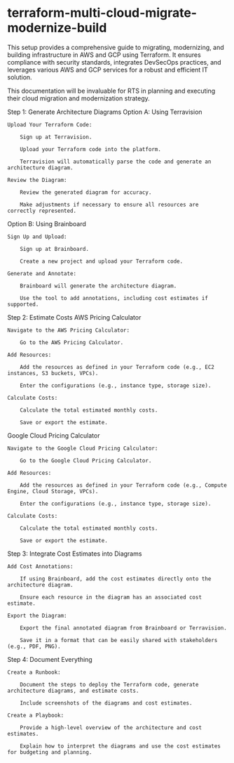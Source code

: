 # terraform-multi-cloud-migrate-modernize-build

This setup provides a comprehensive guide to migrating, modernizing, and building infrastructure in AWS and GCP using Terraform. It ensures compliance with security standards, integrates DevSecOps practices, and leverages various AWS and GCP services for a robust and efficient IT solution. 

This documentation will be invaluable for RTS in planning and executing their cloud migration and modernization strategy.


Step 1: Generate Architecture Diagrams
Option A: Using Terravision

    Upload Your Terraform Code:

        Sign up at Terravision.

        Upload your Terraform code into the platform.

        Terravision will automatically parse the code and generate an architecture diagram.

    Review the Diagram:

        Review the generated diagram for accuracy.

        Make adjustments if necessary to ensure all resources are correctly represented.

Option B: Using Brainboard

    Sign Up and Upload:

        Sign up at Brainboard.

        Create a new project and upload your Terraform code.

    Generate and Annotate:

        Brainboard will generate the architecture diagram.

        Use the tool to add annotations, including cost estimates if supported.

Step 2: Estimate Costs
AWS Pricing Calculator

    Navigate to the AWS Pricing Calculator:

        Go to the AWS Pricing Calculator.

    Add Resources:

        Add the resources as defined in your Terraform code (e.g., EC2 instances, S3 buckets, VPCs).

        Enter the configurations (e.g., instance type, storage size).

    Calculate Costs:

        Calculate the total estimated monthly costs.

        Save or export the estimate.

Google Cloud Pricing Calculator

    Navigate to the Google Cloud Pricing Calculator:

        Go to the Google Cloud Pricing Calculator.

    Add Resources:

        Add the resources as defined in your Terraform code (e.g., Compute Engine, Cloud Storage, VPCs).

        Enter the configurations (e.g., instance type, storage size).

    Calculate Costs:

        Calculate the total estimated monthly costs.

        Save or export the estimate.

Step 3: Integrate Cost Estimates into Diagrams

    Add Cost Annotations:

        If using Brainboard, add the cost estimates directly onto the architecture diagram.

        Ensure each resource in the diagram has an associated cost estimate.

    Export the Diagram:

        Export the final annotated diagram from Brainboard or Terravision.

        Save it in a format that can be easily shared with stakeholders (e.g., PDF, PNG).

Step 4: Document Everything

    Create a Runbook:

        Document the steps to deploy the Terraform code, generate architecture diagrams, and estimate costs.

        Include screenshots of the diagrams and cost estimates.

    Create a Playbook:

        Provide a high-level overview of the architecture and cost estimates.

        Explain how to interpret the diagrams and use the cost estimates for budgeting and planning.

        
